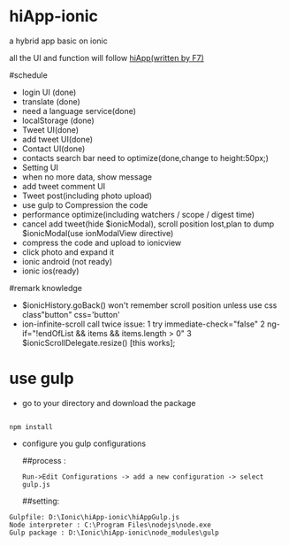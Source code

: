# hiApp-ionic
a hybrid app basic on ionic

all the UI and function will follow [hiApp(written by F7)](http://hi.dearb.me/)

#schedule

- login UI (done)
- translate (done)
- need a language service(done)
- localStorage (done)
- Tweet UI(done)
- add tweet UI(done)
- Contact UI(done)
- contacts search bar need to optimize(done,change to height:50px;)
- Setting UI
- when no more data, show message 
- add tweet comment UI
- Tweet post(including photo upload)
- use gulp to Compression the code
- performance optimize(including watchers / scope / digest time)
- cancel add tweet(hide $ionicModal), scroll position lost,plan to dump $ionicModal(use ionModalView directive)
- compress the code and upload to ionicview
- click photo and expand it
- ionic android (not ready)
- ionic ios(ready)



#remark knowledge
- $ionicHistory.goBack() won't remember scroll position unless use css class"button" css='button'
- ion-infinite-scroll call twice issue: 1 try immediate-check="false" 2 ng-if="!endOfList && items && items.length > 0" 
  3 $ionicScrollDelegate.resize() [this works];

# use gulp
- go to your directory and download the package

```

npm install

```

- configure you gulp configurations

  ##process :

  ```
  Run->Edit Configurations -> add a new configuration -> select gulp.js
  ```


  ##setting:


 ```
 Gulpfile: D:\Ionic\hiApp-ionic\hiAppGulp.js
 Node interpreter : C:\Program Files\nodejs\node.exe
 Gulp package : D:\Ionic\hiApp-ionic\node_modules\gulp
 ```
